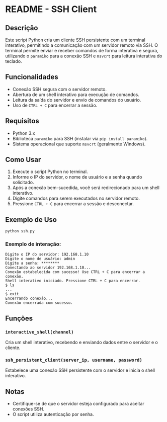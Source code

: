 # README - SSH Client

## Descrição

Este script Python cria um cliente SSH persistente com um terminal interativo, permitindo a comunicação com um servidor remoto via SSH. O terminal permite enviar e receber comandos de forma interativa e segura, utilizando o `paramiko` para a conexão SSH e `msvcrt` para leitura interativa do teclado.

## Funcionalidades

- Conexão SSH segura com o servidor remoto.
- Abertura de um shell interativo para execução de comandos.
- Leitura da saída do servidor e envio de comandos do usuário.
- Uso de `CTRL + C` para encerrar a sessão.

## Requisitos

- Python 3.x
- Biblioteca `paramiko` para SSH (instalar via `pip install paramiko`).
- Sistema operacional que suporte `msvcrt` (geralmente Windows).

## Como Usar

1. Execute o script Python no terminal.
2. Informe o IP do servidor, o nome de usuário e a senha quando solicitado.
3. Após a conexão bem-sucedida, você será redirecionado para um shell interativo.
4. Digite comandos para serem executados no servidor remoto.
5. Pressione `CTRL + C` para encerrar a sessão e desconectar.

## Exemplo de Uso

```bash
python ssh.py
```

### Exemplo de interação:
```
Digite o IP do servidor: 192.168.1.10
Digite o nome de usuário: admin
Digite a senha: ********
Conectando ao servidor 192.168.1.10...
Conexão estabelecida com sucesso! Use CTRL + C para encerrar a conexão.
Shell interativo iniciado. Pressione CTRL + C para encerrar.
$ ls
...
$ exit
Encerrando conexão...
Conexão encerrada com sucesso.
```

## Funções

### `interactive_shell(channel)`

Cria um shell interativo, recebendo e enviando dados entre o servidor e o cliente.

### `ssh_persistent_client(server_ip, username, password)`

Estabelece uma conexão SSH persistente com o servidor e inicia o shell interativo.

## Notas

- Certifique-se de que o servidor esteja configurado para aceitar conexões SSH.
- O script utiliza autenticação por senha.